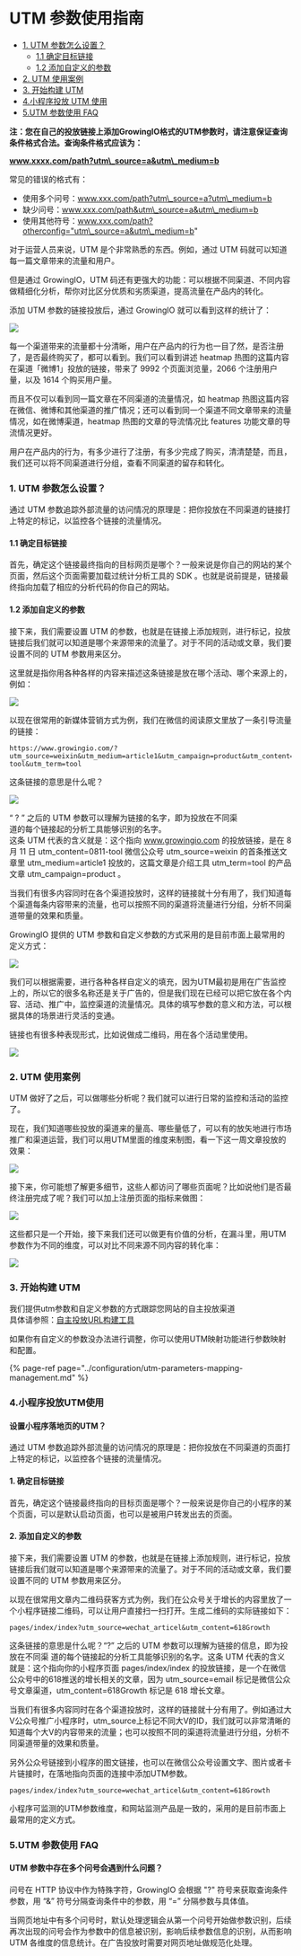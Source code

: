# UTM 参数使用指南

* [1. UTM 参数怎么设置？](utm-parameters.md#1)
  * [1.1 确定目标链接](utm-parameters.md#11)
  * [1.2 添加自定义的参数](utm-parameters.md#12)
* [2. UTM 使用案例](utm-parameters.md#2)
* [3. 开始构建 UTM](utm-parameters.md#3)
* [4.小程序投放 UTM 使用](utm-parameters.md#set-utm-parameters)
* [5.UTM 参数使用 FAQ](utm-parameters.md#set-utm-parameters-1)

**注：您在自己的投放链接上添加GrowingIO格式的UTM参数时，请注意保证查询条件格式合法。查询条件格式应该为：**

**www.xxxx.com/path?utm\_source=a&utm\_medium=b**

常见的错误的格式有：

* 使用多个问号：www.xxx.com/path?utm\_source=a?utm\_medium=b 
* 缺少问号：www.xxx.com/path&utm\_source=a&utm\_medium=b 
* 使用其他符号：www.xxx.com/path?otherconfig="utm\_source=a&utm\_medium=b"

对于运营人员来说，UTM 是个非常熟悉的东西。例如，通过 UTM 码就可以知道每一篇文章带来的流量和用户。

但是通过 GrowingIO，UTM 码还有更强大的功能：可以根据不同渠道、不同内容做精细化分析，帮你对比区分优质和劣质渠道，提高流量在产品内的转化。

添加 UTM 参数的链接投放后，通过 GrowingIO 就可以看到这样的统计了：

![](https://docs.growingio.com/.gitbook/assets/utm1.jpeg)

每一个渠道带来的流量都十分清晰，用户在产品内的行为也一目了然，是否注册了，是否最终购买了，都可以看到。我们可以看到讲述 heatmap 热图的这篇内容在渠道「微博1」投放的链接，带来了 9992 个页面浏览量，2066 个注册用户量，以及 1614 个购买用户量。

而且不仅可以看到同一篇文章在不同渠道的流量情况，如 heatmap 热图这篇内容在微信、微博和其他渠道的推广情况；还可以看到同一个渠道不同文章带来的流量情况，如在微博渠道，heatmap 热图的文章的导流情况比 features 功能文章的导流情况更好。

用户在产品内的行为，有多少进行了注册，有多少完成了购买，清清楚楚，而且，我们还可以将不同渠道进行分组，查看不同渠道的留存和转化。

### 1. UTM 参数怎么设置？ <a id="1"></a>

通过 UTM 参数追踪外部流量的访问情况的原理是：把你投放在不同渠道的链接打上特定的标记，以监控各个链接的流量情况。

#### 1.1 确定目标链接 <a id="11"></a>

首先，确定这个链接最终指向的目标网页是哪个？一般来说是你自己的网站的某个页面，然后这个页面需要加载过统计分析工具的 SDK 。也就是说前提是，链接最终指向加载了相应的分析代码的你自己的网站。

#### 1.2 添加自定义的参数 <a id="12"></a>

接下来，我们需要设置 UTM 的参数，也就是在链接上添加规则，进行标记，投放链接后我们就可以知道是哪个来源带来的流量了。对于不同的活动或文章，我们要设置不同的 UTM 参数用来区分。

这里就是指你用各种各样的内容来描述这条链接是放在哪个活动、哪个来源上的，例如：

![](https://docs.growingio.com/.gitbook/assets/utm2.jpeg)

以现在很常用的新媒体营销方式为例，我们在微信的阅读原文里放了一条引导流量的链接：

```text
https://www.growingio.com/?utm_source=weixin&utm_medium=article1&utm_campaign=product&utm_content=0811-tool&utm_term=tool
```

这条链接的意思是什么呢？

![](https://docs.growingio.com/.gitbook/assets/utm3.jpeg)

“ ? ” 之后的 UTM 参数可以理解为链接的名字，即为投放在不同渠  
道的每个链接起的分析工具能够识别的名字。  
这条 UTM 代表的含义就是：这个指向 www.growingio.com 的投放链接，是在 8 月 11 日 utm\_content=0811-tool 微信公众号 utm\_source=weixin 的首条推送文章里 utm\_medium=article1 投放的，这篇文章是介绍工具 utm\_term=tool 的产品文章 utm\_campaign=product 。

当我们有很多内容同时在各个渠道投放时，这样的链接就十分有用了，我们知道每个渠道每条内容带来的流量，也可以按照不同的渠道将流量进行分组，分析不同渠道带量的效果和质量。

GrowingIO 提供的 UTM 参数和自定义参数的方式采用的是目前市面上最常用的定义方式：

![](https://docs.growingio.com/.gitbook/assets/utm4.jpeg)

我们可以根据需要，进行各种各样自定义的填充，因为UTM最初是用在广告监控上的，所以它的很多名称还是关于广告的，但是我们现在已经可以把它放在各个内容、活动、推广中，监控渠道的流量情况。具体的填写参数的意义和方法，可以根据具体的场景进行灵活的变通。

链接也有很多种表现形式，比如说做成二维码，用在各个活动里使用。

![](https://docs.growingio.com/.gitbook/assets/utm5.jpeg)

### 2. UTM 使用案例 <a id="2"></a>

UTM 做好了之后，可以做哪些分析呢？我们就可以进行日常的监控和活动的监控了。

现在，我们知道哪些投放的渠道来的量高、哪些量低了，可以有的放矢地进行市场推广和渠道运营，我们可以用UTM里面的维度来制图，看一下这一周文章投放的效果：

![](https://docs.growingio.com/.gitbook/assets/utm8.jpeg)

接下来，你可能想了解更多细节，这些人都访问了哪些页面呢？比如说他们是否最终注册完成了呢？我们可以加上注册页面的指标来做图：

![](https://docs.growingio.com/.gitbook/assets/utm9.jpeg)

这些都只是一个开始，接下来我们还可以做更有价值的分析，在漏斗里，用UTM参数作为不同的维度，可以对比不同来源不同内容的转化率：

![](https://docs.growingio.com/.gitbook/assets/utm10.jpeg)

### 3. 开始构建 UTM <a id="3"></a>

我们提供utm参数和自定义参数的方式跟踪您网站的自主投放渠道  
具体请参照：[自主投放URL构建工具](https://assets.growingio.com/help/doc/%E8%AF%A5%E6%96%87%E6%A1%A3%E7%94%A8%E6%9D%A5%E7%94%9F%E6%88%90%E6%8A%95%E6%94%BEURL_V2.0.xlsm)

如果你有自定义的参数没办法进行调整，你可以使用UTM映射功能进行参数映射和配置。

{% page-ref page="../configuration/utm-parameters-mapping-management.md" %}

### 4.小程序投放UTM使用 <a id="set-utm-parameters"></a>

#### 设置小程序落地页的UTM？

通过 UTM 参数追踪外部流量的访问情况的原理是：把你投放在不同渠道的页面打上特定的标记，以监控各个链接的流量情况。

#### 1. 确定目标链接 <a id="1&#x786E;&#x5B9A;&#x76EE;&#x6807;&#x94FE;&#x63A5;"></a>

首先，确定这个链接最终指向的目标页面是哪个？一般来说是你自己的小程序的某个页面，可以是默认启动页面，也可以是被用户转发出去的页面。

#### 2. 添加自定义的参数 <a id="2&#x6DFB;&#x52A0;&#x81EA;&#x5B9A;&#x4E49;&#x7684;&#x53C2;&#x6570;"></a>

接下来，我们需要设置 UTM 的参数，也就是在链接上添加规则，进行标记，投放链接后我们就可以知道是哪个来源带来的流量了。对于不同的活动或文章，我们要设置不同的 UTM 参数用来区分。

以现在很常用文章内二维码获客方式为例，我们在公众号关于增长的内容里放了一个小程序链接二维码，可以让用户直接扫一扫打开。生成二维码的实际链接如下：

```text
pages/index/index?utm_source=wechat_articel&utm_content=618Growth
```

这条链接的意思是什么呢？“?” 之后的 UTM 参数可以理解为链接的信息，即为投放在不同渠 道的每个链接起的分析工具能够识别的名字。这条 UTM 代表的含义就是：这个指向你的小程序页面 pages/index/index 的投放链接，是一个在微信公众号中的618推送的增长相关的文章，因为 utm\_source=email 标记是微信公众号文章渠道，utm\_content=618Growth 标记是 618 增长文章。

当我们有很多内容同时在各个渠道投放时，这样的链接就十分有用了。例如通过大V公众号推广小程序时，utm\_source上标记不同大V的ID，我们就可以非常清晰的知道每个大V的内容带来的流量；也可以按照不同的渠道将流量进行分组，分析不同渠道带量的效果和质量。

另外公众号链接到小程序的图文链接，也可以在微信公众号设置文字、图片或者卡片链接时，在落地指向页面的连接中添加UTM参数。

```text
pages/index/index?utm_source=wechat_articel&utm_content=618Growth
```

小程序可监测的UTM参数维度，和网站监测产品是一致的，采用的是目前市面上最常用的定义方式。

### 5.UTM 参数使用 FAQ <a id="set-utm-parameters"></a>

#### UTM 参数中存在多个问号会遇到什么问题？

问号在 HTTP 协议中作为特殊字符，GrowingIO 会根据 "?" 符号来获取查询条件参数，用 “&” 符号分隔查询条件中的参数，用 “=” 分隔参数与具体值。

当网页地址中有多个问号时，默认处理逻辑会从第一个问号开始做参数识别，后续再次出现的问号会作为参数中的信息被识别，影响后续参数信息的识别，从而影响 UTM 各维度的信息统计。在广告投放时需要对网页地址做规范化处理。

#### 





